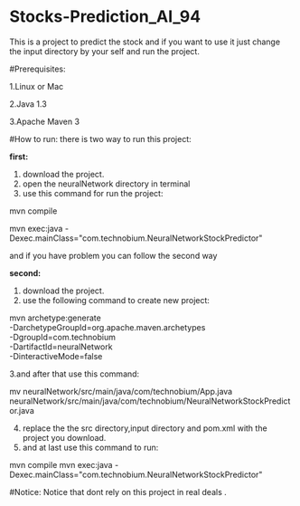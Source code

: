 # Stocks-Prediction_AI_94
This is a project to predict the stock and if you want to use it just change the input directory by your self and run the project.

#Prerequisites:

1.Linux or Mac

2.Java 1.3

3.Apache Maven 3

#How to run:
there is two way to run this project:

**first:**
1. download the project.
2. open the neuralNetwork directory in terminal
3. use this command for run the project:

mvn compile

mvn exec:java -Dexec.mainClass="com.technobium.NeuralNetworkStockPredictor"

and if you have problem you can follow the second way

**second:**

1. download the project.
2. use the following command to create new project:

mvn archetype:generate \
-DarchetypeGroupId=org.apache.maven.archetypes \
-DgroupId=com.technobium \
-DartifactId=neuralNetwork \
-DinteractiveMode=false

3.and after that use this command:

mv neuralNetwork/src/main/java/com/technobium/App.java \
neuralNetwork/src/main/java/com/technobium/NeuralNetworkStockPredictor.java

4. replace the the src directory,input directory and pom.xml with the project you download.
5. and at last use this command to run:

mvn compile
mvn exec:java -Dexec.mainClass="com.technobium.NeuralNetworkStockPredictor"


#Notice:
Notice that dont rely on this project in real deals . 
